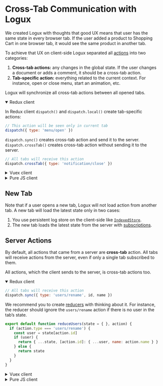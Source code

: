 # Cross-Tab Communication with Logux

We created Logux with thoughts that good UX means that user has the same state in every browser tab. If the user added a product to Shopping Cart in one browser tab, it would see the same product in another tab.

To achieve that UX on client-side Logux separated all [actions] into two categories:
1. **Cross-tab actions:** any changes in the global state. If the user changes a document or adds a comment, it should be a cross-tab action.
2. **Tab-specific action:** everything related to the current context. For instance, open or close menu, start an animation, etc.

Logux will synchronize all cross-tab actions between all opened tabs.

<details open><summary>Redux client</summary>

In Redux client `dispatch()` and `dispatch.local()` create tab-specific actions:

```js
// This action will be seen only in current tab
dispatch({ type: 'menu/open' })
```

`dispatch.sync()` creates cross-tab action and send it to the server. `dispatch.crossTab()` creates cross-tab action without sending it to the server.

```js
// All tabs will receive this action
dispatch.crossTab({ type: 'notification/close' })
```

</details>
<details><summary>Vuex client</summary>

In Vuex client `commit()` and `commit.local()` create tab-specific actions:

```js
// This action will be seen only in current tab
store.commit({ type: 'menu/open' })
```

`commit.sync()` creates cross-tab action and send it to the server. `commit.crossTab()` creates cross-tab action without sending it to the server.

```js
// All tabs will receive this action
store.commit.crossTab({ type: 'notification/close' })
```

</details>
<details><summary>Pure JS client</summary>

In pure JS Logux Client all actions are cross-tab by default.

```js
// All tabs will receive this action
client.log.add({ type: 'notification/close' })
```

You need to set `meta.tab` with `client.id` to create tab-specific action:

```js
// Only this client (this tab) will receive this action
client.log.add({ type: 'menu/open' }, { tab: client.id })
```

</details>

[actions]: ../guide/concepts/action.md


## New Tab

Note that if a user opens a new tab, Logux will not load action from another tab. A new tab will load the latest state only in two cases:

1. You use persistent log store on the client-side like
   [`IndexedStore`](/web-api/#indexedstore).
2. The new tab loads the latest state from the server with [subscriptions].

[subscriptions]: ../guide/concepts/subscription.md


## Server Actions

By default, all actions that came from a server are **cross-tab** action. All tabs will receive actions from the server, even if only a single tab subscribed to them.

All actions, which the client sends to the server, is cross-tab actions too.

<details open><summary>Redux client</summary>

```js
// All tabs will receive this action
dispatch.sync({ type: 'users/rename', id, name })
```

We recommend you to create [reducers] with thinking about it. For instance, the reducer should ignore the `users/rename` action if there is no user in the tab’s state.

```js
export default function reduceUsers(state = { }, action) {
  if (action.type === 'users/rename') {
    const user = state[action.id]
    if (user) {
      return { ...state, [action.id]: { ...user, name: action.name } }
    } else {
      return state
    }
  }
}
```

</details>
<details><summary>Vuex client</summary>

```js
// All tabs will receive this action
store.commit.sync({ type: 'users/rename', id, name })
```

We recommend you to create [mutations] with thinking about it. For instance, the mutation should ignore the `users/rename` action if there is no user in the tab’s state.

```js
export default {
  …
  'users/rename': (state, action) => {
    const user = state.users[action.id]
    if (user) {
      state.users = { ...state.users, [action.id]: { ...user, name: action.name } }
    }
  }
}
```

</details>
<details><summary>Pure JS client</summary>

```js
// All tabs will receive this action
client.log.add({ type: 'users/rename', id, name }, { sync: true })
```

We recommend you to create [reducers] with thinking about it. For instance, the reducer should ignore the `users/rename` action if there is no user in the tab’s state.

```js
export default function reduceUsers(state = { }, action) {
  if (action.type === 'users/rename') {
    const user = state[action.id]
    if (user) {
      return { ...state, [action.id]: { ...user, name: action.name } }
    } else {
      return state
    }
  }
}
```

</details>

[reducers]: ../guide/concepts/state.md
[mutations]: ../guide/concepts/state.md
